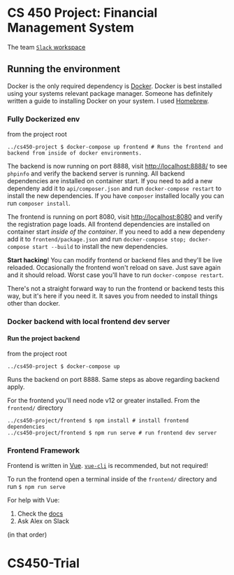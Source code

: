 # CS 450 Project: Financial Management System

The team [`Slack` workspace](https://inigo-montoya.slack.com)

## Running the environment
Docker is the only required dependency is [Docker](https://www.docker.com/docker-community).
Docker is best installed using your systems relevant package manager. Someone has definitely written a guide to installing Docker on your system.
I used [Homebrew](https://brew.sh).


### Fully Dockerized env
from the project root
```
../cs450-project $ docker-compose up frontend # Runs the frontend and backend from inside of docker environments.
```
The backend is now running on port 8888, visit [http://localhost:8888/](http://localhost:8888/) to see `phpinfo` and verify the backend server is running.
All backend dependencies are installed on container start. If you need to add a new dependeny add it to `api/composer.json` and run `docker-compose restart` to install the new dependencies. If you have `composer` installed locally you can run `composer install`.

The frontend is running on port 8080, visit [http://localhost:8080](http://localhost:8080) and verify the registration page loads.
All frontend dependencies are installed on container start *inside of the container*. If you need to add a new dependeny add it to `frontend/package.json` and run `docker-compose stop; docker-compose start --build` to install the new dependencies.

**Start hacking**! You can modify frontend or backend files and they'll be live reloaded. Occasionally the frontend won't reload on save. Just save again and it should reload. Worst case you'll have to run `docker-compose restart`.

There's not a straight forward way to run the frontend or backend tests this way, but it's here if you need it. It saves you from needed to install things other than docker.

### Docker backend with local frontend dev server
#### Run the project backend
from the project root
```
../cs450-project $ docker-compose up
```
Runs the backend on port 8888. Same steps as above regarding backend apply.

For the frontend you'll need node v12 or greater installed.
From the `frontend/` directory
```
../cs450-project/frontend $ npm install # install frontend dependencies
../cs450-project/frontend $ npm run serve # run frontend dev server
```

### Frontend Framework
Frontend is written in [Vue](https://www.vuejs.org).
[`vue-cli`](https://cli.vuejs.org) is recommended, but not required!

To run the frontend open a terminal inside of the `frontend/` directory and run
`$ npm run serve`

For help with Vue:
1. Check the [docs](https://vuejs.org/v2/guide/)
2. Ask Alex on Slack

(in that order)
# CS450-Trial
